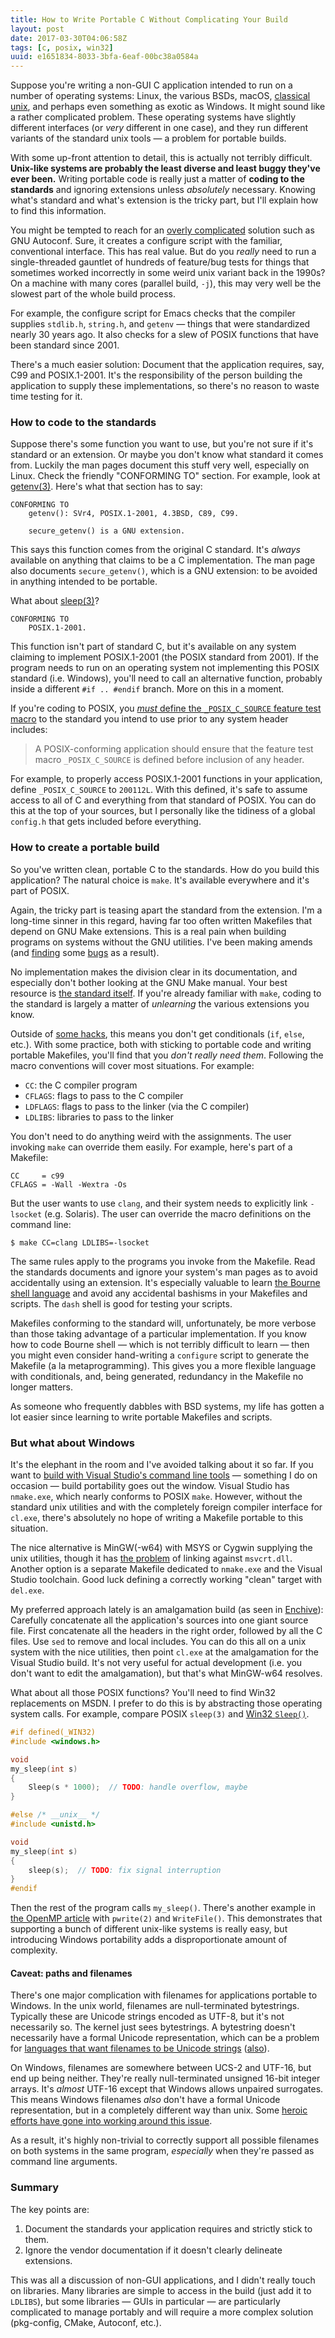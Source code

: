 ```yaml
---
title: How to Write Portable C Without Complicating Your Build
layout: post
date: 2017-03-30T04:06:58Z
tags: [c, posix, win32]
uuid: e1651834-8033-3bfa-6eaf-00bc38a0584a
---
```


Suppose you're writing a non-GUI C application intended to run on a
number of operating systems: Linux, the various BSDs, macOS, [classical
unix][illumos], and perhaps even something as exotic as Windows. It might
sound like a rather complicated problem. These operating systems have
slightly different interfaces (or *very* different in one case), and they
run different variants of the standard unix tools — a problem for
portable builds.

With some up-front attention to detail, this is actually not terribly
difficult. **Unix-like systems are probably the least diverse and least
buggy they've ever been.** Writing portable code is really just a matter
of **coding to the standards** and ignoring extensions unless
*absolutely* necessary. Knowing what's standard and what's extension is
the tricky part, but I'll explain how to find this information.

You might be tempted to reach for an [overly complicated][ac] solution
such as GNU Autoconf. Sure, it creates a configure script with the
familiar, conventional interface. This has real value. But do you
*really* need to run a single-threaded gauntlet of hundreds of
feature/bug tests for things that sometimes worked incorrectly in some
weird unix variant back in the 1990s? On a machine with many cores
(parallel build, `-j`), this may very well be the slowest part of the
whole build process.

For example, the configure script for Emacs checks that the compiler
supplies `stdlib.h`, `string.h`, and `getenv` — things that were
standardized nearly 30 years ago. It also checks for a slew of POSIX
functions that have been standard since 2001.

There's a much easier solution: Document that the application requires,
say, C99 and POSIX.1-2001. It's the responsibility of the person
building the application to supply these implementations, so there's no
reason to waste time testing for it.

### How to code to the standards

Suppose there's some function you want to use, but you're not sure if
it's standard or an extension. Or maybe you don't know what standard it
comes from. Luckily the man pages document this stuff very well,
especially on Linux. Check the friendly "CONFORMING TO" section. For
example, look at [getenv(3)][getenv]. Here's what that section has to
say:

    CONFORMING TO
        getenv(): SVr4, POSIX.1-2001, 4.3BSD, C89, C99.

        secure_getenv() is a GNU extension.

This says this function comes from the original C standard. It's *always*
available on anything that claims to be a C implementation. The man page
also documents `secure_getenv()`, which is a GNU extension: to be avoided
in anything intended to be portable.

What about [sleep(3)][sleep]?

    CONFORMING TO
        POSIX.1-2001.

This function isn't part of standard C, but it's available on any system
claiming to implement POSIX.1-2001 (the POSIX standard from 2001). If the
program needs to run on an operating system not implementing this POSIX
standard (i.e. Windows), you'll need to call an alternative function,
probably inside a different `#if .. #endif` branch. More on this in a
moment.

If you're coding to POSIX, you [*must* define the `_POSIX_C_SOURCE`
feature test macro][source] to the standard you intend to use prior to
any system header includes:

> A POSIX-conforming application should ensure that the feature test
> macro `_POSIX_C_SOURCE` is defined before inclusion of any header.

For example, to properly access POSIX.1-2001 functions in your
application, define `_POSIX_C_SOURCE` to `200112L`. With this defined,
it's safe to assume access to all of C and everything from that standard
of POSIX. You can do this at the top of your sources, but I personally
like the tidiness of a global `config.h` that gets included before
everything.

### How to create a portable build

So you've written clean, portable C to the standards. How do you build
this application? The natural choice is `make`. It's available
everywhere and it's part of POSIX.

Again, the tricky part is teasing apart the standard from the extension.
I'm a long-time sinner in this regard, having far too often written
Makefiles that depend on GNU Make extensions. This is a real pain when
building programs on systems without the GNU utilities. I've been making
amends (and [finding][bug1] some [bugs][bug2] as a result).

No implementation makes the division clear in its documentation, and
especially don't bother looking at the GNU Make manual. Your best
resource is [the standard itself][make]. If you're already familiar with
`make`, coding to the standard is largely a matter of *unlearning* the
various extensions you know.

Outside of [some hacks][turing], this means you don't get conditionals
(`if`, `else`, etc.). With some practice, both with sticking to portable
code and writing portable Makefiles, you'll find that you *don't really
need them*. Following the macro conventions will cover most situations.
For example:

* `CC`: the C compiler program
* `CFLAGS`: flags to pass to the C compiler
* `LDFLAGS`: flags to pass to the linker (via the C compiler)
* `LDLIBS`: libraries to pass to the linker

You don't need to do anything weird with the assignments. The user
invoking `make` can override them easily. For example, here's part of a
Makefile:

    CC     = c99
    CFLAGS = -Wall -Wextra -Os

But the user wants to use `clang`, and their system needs to explicitly
link `-lsocket` (e.g. Solaris). The user can override the macro
definitions on the command line:

    $ make CC=clang LDLIBS=-lsocket

The same rules apply to the programs you invoke from the Makefile. Read
the standards documents and ignore your system's man pages as to avoid
accidentally using an extension. It's especially valuable to learn [the
Bourne shell language][shell] and avoid any accidental bashisms in your
Makefiles and scripts. The `dash` shell is good for testing your scripts.

Makefiles conforming to the standard will, unfortunately, be more verbose
than those taking advantage of a particular implementation. If you know
how to code Bourne shell — which is not terribly difficult to learn —
then you might even consider hand-writing a `configure` script to
generate the Makefile (a la metaprogramming). This gives you a more
flexible language with conditionals, and, being generated, redundancy in
the Makefile no longer matters.

As someone who frequently dabbles with BSD systems, my life has gotten a
lot easier since learning to write portable Makefiles and scripts.

### But what about Windows

It's the elephant in the room and I've avoided talking about it so far.
If you want to [build with Visual Studio's command line tools][vs] —
something I do on occasion — build portability goes out the window.
Visual Studio has `nmake.exe`, which nearly conforms to POSIX `make`.
However, without the standard unix utilities and with the completely
foreign compiler interface for `cl.exe`, there's absolutely no hope of
writing a Makefile portable to this situation.

The nice alternative is MinGW(-w64) with MSYS or Cygwin supplying the
unix utilities, though it has [the problem][ms] of linking against
`msvcrt.dll`. Another option is a separate Makefile dedicated to
`nmake.exe` and the Visual Studio toolchain. Good luck defining a
correctly working "clean" target with `del.exe`.

My preferred approach lately is an amalgamation build (as seen in
[Enchive][enchive]): Carefully concatenate all the application's sources
into one giant source file. First concatenate all the headers in the
right order, followed by all the C files. Use `sed` to remove and local
includes. You can do this all on a unix system with the nice utilities,
then point `cl.exe` at the amalgamation for the Visual Studio build.
It's not very useful for actual development (i.e. you don't want to edit
the amalgamation), but that's what MinGW-w64 resolves.

What about all those POSIX functions? You'll need to find Win32
replacements on MSDN. I prefer to do this is by abstracting those
operating system calls. For example, compare POSIX `sleep(3)` and [Win32
`Sleep()`][msdn].

~~~c
#if defined(_WIN32)
#include <windows.h>

void
my_sleep(int s)
{
    Sleep(s * 1000);  // TODO: handle overflow, maybe
}

#else /* __unix__ */
#include <unistd.h>

void
my_sleep(int s)
{
    sleep(s);  // TODO: fix signal interruption
}
#endif
~~~

Then the rest of the program calls `my_sleep()`. There's another example
in [the OpenMP article][openmp] with `pwrite(2)` and `WriteFile()`. This
demonstrates that supporting a bunch of different unix-like systems is
really easy, but introducing Windows portability adds a disproportionate
amount of complexity.

#### Caveat: paths and filenames

There's one major complication with filenames for applications portable
to Windows. In the unix world, filenames are null-terminated bytestrings.
Typically these are Unicode strings encoded as UTF-8, but it's not
necessarily so. The kernel just sees bytestrings. A bytestring doesn't
necessarily have a formal Unicode representation, which can be a problem
for [languages that want filenames to be Unicode strings][pep]
([also][emacs]).

On Windows, filenames are somewhere between UCS-2 and UTF-16, but end up
being neither. They're really null-terminated unsigned 16-bit integer
arrays. It's *almost* UTF-16 except that Windows allows unpaired
surrogates. This means Windows filenames *also* don't have a formal
Unicode representation, but in a completely different way than unix. Some
[heroic efforts have gone into working around this issue][wtf].

As a result, it's highly non-trivial to correctly support all possible
filenames on both systems in the same program, *especially* when they're
passed as command line arguments.

### Summary

The key points are:

1. Document the standards your application requires and strictly stick
   to them.
2. Ignore the vendor documentation if it doesn't clearly delineate
   extensions.

This was all a discussion of non-GUI applications, and I didn't really
touch on libraries. Many libraries are simple to access in the build
(just add it to `LDLIBS`), but some libraries — GUIs in particular — are
particularly complicated to manage portably and will require a more
complex solution (pkg-config, CMake, Autoconf, etc.).


[openmp]: /blog/2017/03/01/
[msdn]: https://msdn.microsoft.com/en-us/library/windows/desktop/ms686298(v=vs.85).aspx
[enchive]: https://github.com/skeeto/enchive
[ms]: https://blogs.msdn.microsoft.com/oldnewthing/20140411-00/?p=1273
[vs]: /blog/2016/06/13/
[shell]: http://pubs.opengroup.org/onlinepubs/009695399/utilities/xcu_chap02.html
[turing]: /blog/2016/04/30/
[make]: http://pubs.opengroup.org/onlinepubs/009695399/utilities/make.html
[source]: http://pubs.opengroup.org/onlinepubs/007904975/functions/xsh_chap02_02.html
[sleep]: https://manpages.debian.org/jessie/manpages-dev/sleep.3.en.html
[getenv]: https://manpages.debian.org/jessie/manpages-dev/getenv.3.en.html
[illumos]: https://en.wikipedia.org/wiki/Illumos
[bug1]: https://marc.info/?l=openbsd-bugs&m=148815538325392&w=2
[bug2]: https://marc.info/?l=openbsd-bugs&m=148734102504016&w=2
[pep]: https://www.python.org/dev/peps/pep-0383/
[wtf]: https://simonsapin.github.io/wtf-8/
[emacs]: http://www.gnu.org/software/emacs/manual/html_node/elisp/Text-Representations.html
[ac]: https://undeadly.org/cgi?action=article;sid=20170930133438
